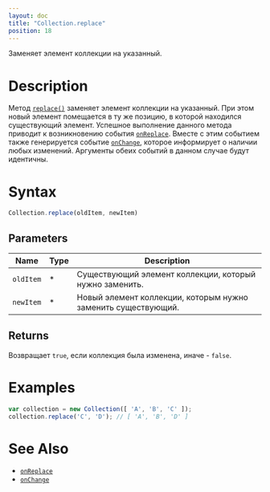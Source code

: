 ```yaml
---
layout: doc
title: "Collection.replace"
position: 18
---
```


Заменяет элемент коллекции на указанный.

# Description

Метод [`replace()`](../Collection.replace/) заменяет элемент коллекции на указанный. При этом новый
элемент помещается в ту же позицию, в которой находился существующий элемент. Успешное выполнение
данного метода приводит к возникновению события [`onReplace`](../Collection.onReplace/). Вместе с
этим событием также генерируется событие [`onChange`](../Collection.onChange/), которое информирует
о наличии любых изменений. Аргументы обеих событий в данном случае будут идентичны.

# Syntax

```js
Collection.replace(oldItem, newItem)
```

## Parameters

|Name|Type|Description|
|----|----|-----------|
|`oldItem`|&#42;|Существующий элемент коллекции, который нужно заменить.|
|`newItem`|&#42;|Новый элемент коллекции, которым нужно заменить существующий.|

## Returns

Возвращает `true`, если коллекция была изменена, иначе - `false`.

# Examples

```js
var collection = new Collection([ 'A', 'B', 'C' ]);
collection.replace('C', 'D'); // [ 'A', 'B', 'D' ]
```

# See Also

* [`onReplace`](../Collection.onReplace/)
* [`onChange`](../Collection.onChange/)

